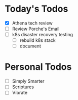 # Today's Todos

- [x] Athena tech review
- [ ] Review Porche's Email
- [ ] k8s disaster recovery testing
  - [ ] rebuild k8s stack
  - [ ] document

# Personal Todos

- [ ] Simply Smarter
- [ ] Scriptures
- [ ] Vibrate
